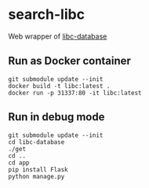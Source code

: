 # search-libc

Web wrapper of [libc-database](https://github.com/niklasb/libc-database)

## Run as Docker container

    git submodule update --init
    docker build -t libc:latest .
    docker run -p 31337:80 -it libc:latest

## Run in debug mode

    git submodule update --init
    cd libc-database
    ./get
    cd ..
    cd app
    pip install Flask
    python manage.py
